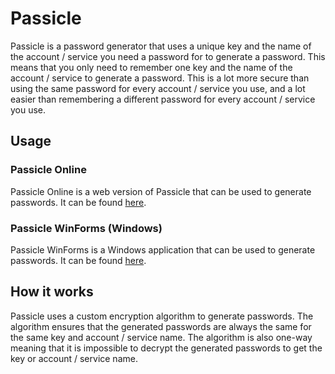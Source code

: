 # Passicle
Passicle is a password generator that uses a unique key and the name of the account / service you need a password for to generate a password. This means that you only need to remember one key and the name of the account / service to generate a password. This is a lot more secure than using the same password for every account / service you use, and a lot easier than remembering a different password for every account / service you use.

## Usage
### Passicle Online
Passicle Online is a web version of Passicle that can be used to generate passwords. It can be found [here](https://barxilly.github.io/passicle-online/).
### Passicle WinForms (Windows)
Passicle WinForms is a Windows application that can be used to generate passwords. It can be found [here](https://github.com/barxilly/Passicle/releases).

## How it works
Passicle uses a custom encryption algorithm to generate passwords. The algorithm ensures that the generated passwords are always the same for the same key and account / service name.
The algorithm is also one-way meaning that it is impossible to decrypt the generated passwords to get the key or account / service name.
